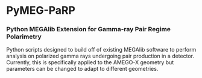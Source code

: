 # PyMEG-PaRP
### Python MEGAlib Extension for Gamma-ray Pair Regime Polarimetry
Python scripts designed to build off of existing MEGAlib software to perform analysis on polarized gamma rays undergoing pair production in a detector. Currently, this is specifically applied to the AMEGO-X geometry but parameters can be changed to adapt to different geometries.
